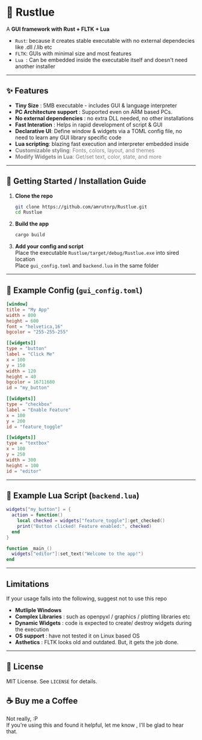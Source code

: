 # 🧩 Rustlue

A **GUI framework with Rust + FLTK + Lua** 
   - `Rust`: because it creates stable executable with no external dependecies like .dll /.lib etc
   - `FLTK`: GUIs with minimal size and most features
   - `Lua `: Can be embedded inside the executable itself and doesn't need another installer

---

## ✨ Features
-  **Tiny Size** : 5MB executable - includes GUI & language interpreter
-  **PC Architecture support** : Supported even on ARM based PCs.    
-  **No external dependencies** : no extra DLL needed, no other installations
-  **Fast Interation** : Helps in rapid development of script & GUI
-  **Declarative UI**: Define window & widgets via a TOML config file, no need to learn any GUI library specific code
-  **Lua scripting**: blazing fast execution and interpreter embedded inside
- <span style="color:gray"> **Customizable styling**: Fonts, colors, layout, and themes</span> <br>
- <span style="color:gray"> **Modify Widgets in Lua**: Get/set text, color, state, and more</span>


---

## 🚀 Getting Started / Installation Guide

1. **Clone the repo**  
   ```bash
   git clone https://github.com/amrutnrp/Rustlue.git
   cd Rustlue
   ```
2. **Build the app**  
   ```bash
   cargo build
   ```
3. **Add your config and script**  
   Place the executable `Rustlue/target/debug/Rustlue.exe` into sired location <br>
   Place `gui_config.toml` and `backend.lua` in the same folder


---

## 📄 Example Config (`gui_config.toml`)

```toml
[window]
title = "My App"
width = 800
height = 600
font = "helvetica,16"
bgcolor = "255-255-255"

[[widgets]]
type = "button"
label = "Click Me"
x = 100
y = 150
width = 120
height = 40
bgcolor = 16711680
id = "my_button"

[[widgets]]
type = "checkbox"
label = "Enable Feature"
x = 100
y = 200
id = "feature_toggle"

[[widgets]]
type = "textbox"
x = 100
y = 250
width = 300
height = 100
id = "editor"
```

---

## 🧠 Example Lua Script (`backend.lua`)

```lua
widgets["my_button"] = {
  action = function()
    local checked = widgets["feature_toggle"]:get_checked()
    print("Button clicked! Feature enabled:", checked)
  end
}

function _main_()
  widgets["editor"]:set_text("Welcome to the app!")
end
```
---
## Limitations
If your usage falls into the following, suggest not to use this repo
- **Mutliple Windows**
- **Complex Libraries** : such as openpyxl / graphics / plotting libraries etc
- **Dynamic Widgets** : code is expected to create/ destroy widgets during the execution
- **OS support** : have not tested it on Linux based OS
- **Asthetics** : FLTK looks old and outdated. But, it gets the job done. 





---

## 📜 License

MIT License. See `LICENSE` for details. 

## ☕ Buy me a Coffee

Not really, :P <br>
If you're using this and found it helpful, let me know , I'll be glad to hear that.

